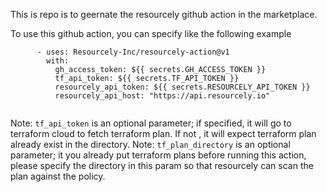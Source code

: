 This is repo is to geernate the resourcely github action in the marketplace.

To use this github action, you can specify like the following example

```
      - uses: Resourcely-Inc/resourcely-action@v1
        with:
          gh_access_token: ${{ secrets.GH_ACCESS_TOKEN }}
          tf_api_token: ${{ secrets.TF_API_TOKEN }}
          resourcely_api_token: ${{ secrets.RESOURCELY_API_TOKEN }}
          resourcely_api_host: "https://api.resourcely.io"
          
 ```

Note: `tf_api_token` is an optional parameter; if specified, it will go to terraform cloud to fetch terraform plan. If not , it will expect terraform plan already exist in the directory.
Note: `tf_plan_directory` is an optional parameter; it you already put terraform plans before running this action, please specify the directory in this param so that resourcely can scan the plan against the policy.